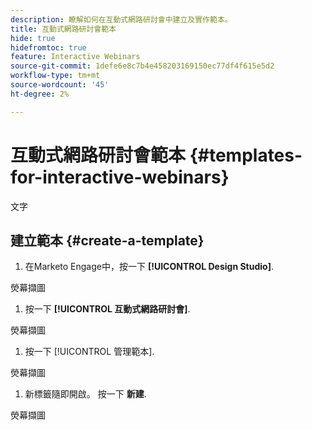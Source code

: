 ```yaml
---
description: 瞭解如何在互動式網路研討會中建立及實作範本。
title: 互動式網路研討會範本
hide: true
hidefromtoc: true
feature: Interactive Webinars
source-git-commit: 1defe6e8c7b4e458203169150ec77df4f615e5d2
workflow-type: tm+mt
source-wordcount: '45'
ht-degree: 2%

---
```


# 互動式網路研討會範本 {#templates-for-interactive-webinars}

文字

## 建立範本 {#create-a-template}

1. 在Marketo Engage中，按一下 **[!UICONTROL Design Studio]**.

熒幕擷圖

1. 按一下 **[!UICONTROL 互動式網路研討會]**.

熒幕擷圖

1. 按一下 [!UICONTROL 管理範本].

熒幕擷圖

1. 新標籤隨即開啟。 按一下 **新建**.

熒幕擷圖

